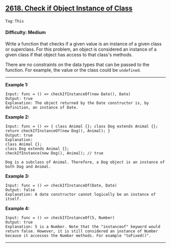 ## [2618. Check if Object Instance of Class](https://leetcode.com/problems/check-if-object-instance-of-class)

```Tag```: ```This```

#### Difficulty: Medium

Write a function that checks if a given value is an instance of a given class or superclass. For this problem, an object is considered an instance of a given class if that object has access to that class's methods.

There are no constraints on the data types that can be passed to the function. For example, the value or the class could be ```undefined```.

---

__Example 1:__
```
Input: func = () => checkIfInstanceOf(new Date(), Date)
Output: true
Explanation: The object returned by the Date constructor is, by definition, an instance of Date.
```

__Example 2:__
```
Input: func = () => { class Animal {}; class Dog extends Animal {}; return checkIfInstanceOf(new Dog(), Animal); }
Output: true
Explanation:
class Animal {};
class Dog extends Animal {};
checkIfInstance(new Dog(), Animal); // true

Dog is a subclass of Animal. Therefore, a Dog object is an instance of both Dog and Animal.
```

__Example 3:__
```
Input: func = () => checkIfInstanceOf(Date, Date)
Output: false
Explanation: A date constructor cannot logically be an instance of itself.
```

__Example 4:__
```
Input: func = () => checkIfInstanceOf(5, Number)
Output: true
Explanation: 5 is a Number. Note that the "instanceof" keyword would return false. However, it is still considered an instance of Number because it accesses the Number methods. For example "toFixed()".
```

---
